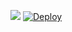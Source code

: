 [![](https://c5.patreon.com/external/logo/become_a_patron_button.png)](https://www.patreon.com/z3nth10n)
[![Deploy](https://www.herokucdn.com/deploy/button.svg)](https://heroku.com/deploy)
